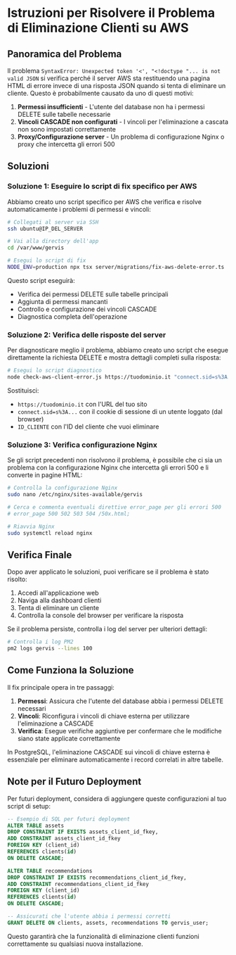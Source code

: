 # Istruzioni per Risolvere il Problema di Eliminazione Clienti su AWS

## Panoramica del Problema

Il problema `SyntaxError: Unexpected token '<', "<!doctype "... is not valid JSON` si verifica perché il server AWS sta restituendo una pagina HTML di errore invece di una risposta JSON quando si tenta di eliminare un cliente. Questo è probabilmente causato da uno di questi motivi:

1. **Permessi insufficienti** - L'utente del database non ha i permessi DELETE sulle tabelle necessarie
2. **Vincoli CASCADE non configurati** - I vincoli per l'eliminazione a cascata non sono impostati correttamente
3. **Proxy/Configurazione server** - Un problema di configurazione Nginx o proxy che intercetta gli errori 500

## Soluzioni

### Soluzione 1: Eseguire lo script di fix specifico per AWS

Abbiamo creato uno script specifico per AWS che verifica e risolve automaticamente i problemi di permessi e vincoli:

```bash
# Collegati al server via SSH
ssh ubuntu@IP_DEL_SERVER

# Vai alla directory dell'app
cd /var/www/gervis

# Esegui lo script di fix
NODE_ENV=production npx tsx server/migrations/fix-aws-delete-error.ts
```

Questo script eseguirà:
- Verifica dei permessi DELETE sulle tabelle principali
- Aggiunta di permessi mancanti
- Controllo e configurazione dei vincoli CASCADE
- Diagnostica completa dell'operazione

### Soluzione 2: Verifica delle risposte del server

Per diagnosticare meglio il problema, abbiamo creato uno script che esegue direttamente la richiesta DELETE e mostra dettagli completi sulla risposta:

```bash
# Esegui lo script diagnostico
node check-aws-client-error.js https://tuodominio.it "connect.sid=s%3A..." ID_CLIENTE
```

Sostituisci:
- `https://tuodominio.it` con l'URL del tuo sito
- `connect.sid=s%3A...` con il cookie di sessione di un utente loggato (dal browser)
- `ID_CLIENTE` con l'ID del cliente che vuoi eliminare

### Soluzione 3: Verifica configurazione Nginx

Se gli script precedenti non risolvono il problema, è possibile che ci sia un problema con la configurazione Nginx che intercetta gli errori 500 e li converte in pagine HTML:

```bash
# Controlla la configurazione Nginx
sudo nano /etc/nginx/sites-available/gervis

# Cerca e commenta eventuali direttive error_page per gli errori 500
# error_page 500 502 503 504 /50x.html;

# Riavvia Nginx
sudo systemctl reload nginx
```

## Verifica Finale

Dopo aver applicato le soluzioni, puoi verificare se il problema è stato risolto:

1. Accedi all'applicazione web
2. Naviga alla dashboard clienti
3. Tenta di eliminare un cliente
4. Controlla la console del browser per verificare la risposta

Se il problema persiste, controlla i log del server per ulteriori dettagli:

```bash
# Controlla i log PM2
pm2 logs gervis --lines 100
```

## Come Funziona la Soluzione

Il fix principale opera in tre passaggi:

1. **Permessi**: Assicura che l'utente del database abbia i permessi DELETE necessari
2. **Vincoli**: Riconfigura i vincoli di chiave esterna per utilizzare l'eliminazione a CASCADE
3. **Verifica**: Esegue verifiche aggiuntive per confermare che le modifiche siano state applicate correttamente

In PostgreSQL, l'eliminazione CASCADE sui vincoli di chiave esterna è essenziale per eliminare automaticamente i record correlati in altre tabelle.

## Note per il Futuro Deployment

Per futuri deployment, considera di aggiungere queste configurazioni al tuo script di setup:

```sql
-- Esempio di SQL per futuri deployment
ALTER TABLE assets
DROP CONSTRAINT IF EXISTS assets_client_id_fkey,
ADD CONSTRAINT assets_client_id_fkey 
FOREIGN KEY (client_id) 
REFERENCES clients(id) 
ON DELETE CASCADE;

ALTER TABLE recommendations
DROP CONSTRAINT IF EXISTS recommendations_client_id_fkey,
ADD CONSTRAINT recommendations_client_id_fkey 
FOREIGN KEY (client_id) 
REFERENCES clients(id) 
ON DELETE CASCADE;

-- Assicurati che l'utente abbia i permessi corretti
GRANT DELETE ON clients, assets, recommendations TO gervis_user;
```

Questo garantirà che la funzionalità di eliminazione clienti funzioni correttamente su qualsiasi nuova installazione.